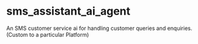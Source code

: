 # sms_assistant_ai_agent
An SMS customer service ai for handling customer queries and enquiries. (Custom to a particular Platform)
